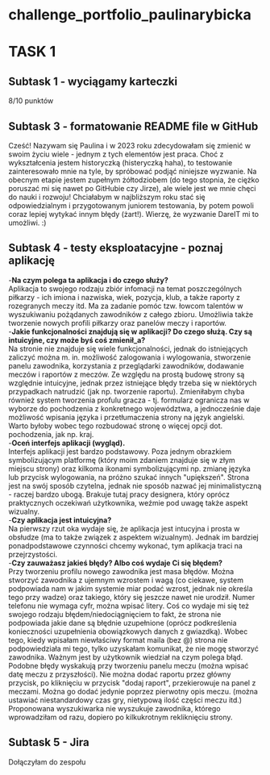 # challenge_portfolio_paulinarybicka

# TASK 1
## Subtask 1 - wyciągamy karteczki
8/10 punktów
## Subtask 3 - formatowanie README file w GitHub
Cześć! Nazywam się Paulina i w 2023 roku zdecydowałam się zmienić w swoim życiu wiele - jednym z tych elementów jest praca. Choć z wykształcenia jestem historyczką (histeryczką haha), to testowanie zainteresowało mnie na tyle, by spróbować podjąć niniejsze wyzwanie. Na obecnym etapie jestem zupełnym żółtodziobem (do tego stopnia, że ciężko poruszać mi się nawet po GitHubie czy Jirze), ale wiele jest we mnie chęci do nauki i rozwoju! Chciałabym w najbliższym roku stać się odpowiedzialnym i przygotowanym juniorem testowania, by potem powoli coraz lepiej wytykać innym błędy (żart!). Wierzę, że wyzwanie DareIT mi to umożliwi. :)
## Subtask 4 - testy eksploatacyjne - poznaj aplikację
-**Na czym polega ta aplikacja i do czego służy?**\
Aplikacja to swojego rodzaju zbiór infomacji na temat poszczególnych piłkarzy - ich imiona i nazwiska, wiek, pozycja, klub, a także raporty z rozegranych meczy itd. Ma za zadanie pomóc tzw. łowcom talentów w wyszukiwaniu pożądanych zawodników z całego zbioru. Umożliwia także tworzenie nowych profili piłkarzy oraz panelów meczy i raportów.\
-**Jakie funkcjonalności znajdują się w aplikacji? Do czego służą. Czy są intuicyjne, czy może byś coś zmienił_a?**\
Na stronie nie znajduje się wiele funkcjonalności, jednak do istniejących zaliczyć można m. in. możliwość zalogowania i wylogowania, stworzenie panelu zawodnika, korzystania z przeglądarki zawodników, dodawanie meczów i raportów z meczów. Ze względu na prostą budowę strony są względnie intuicyjne, jednak przez istniejące błędy trzeba się w niektórych przypadkach natrudzić (jak np. tworzenie raportu). Zmieniłabym chyba również system tworzenia profulu gracza - tj. formularz ogranicza nas w wyborze do pochodzenia z konkretnego województwa, a jednocześnie daje możliwość wpisania języka i przetłumaczenia strony na język angielski. Warto byłoby wobec tego rozbudować stronę o więcej opcji dot. pochodzenia, jak np. kraj.\
-**Oceń interfejs aplikacji (wygląd).**\
Interfejs aplikacji jest bardzo podstawowy. Poza jednym obrazkiem symbolizującym platformę (który moim zdaniem znajduje się w złym miejscu strony) oraz kilkoma ikonami symbolizującymi np. zmianę języka lub przycisk wylogowania, na próżno szukać innych "upiększeń". Strona jest na swój sposób czytelna, jednak nie sposób nazwać jej minimalistyczną - raczej bardzo ubogą. Brakuje tutaj pracy designera, który oprócz praktycznych oczekiwań użytkownika, weźmie pod uwagę także aspekt wizualny.\
-**Czy aplikacja jest intuicyjna?**\
Na pierwszy rzut oka wydaje się, że aplikacja jest intucyjna i prosta w obsłudze (ma to także związek z aspektem wizualnym). Jednak im bardziej ponadpodstawowe czynności chcemy wykonać, tym aplikacja traci na przejrzystości.\
-**Czy zauważasz jakieś błędy? Albo coś wydaje Ci się błędem?**\
Przy tworzeniu profilu nowego zawodnika jest masa błędów. Można stworzyć zawodnika z ujemnym wzrostem i wagą (co ciekawe, system podpowiada nam w jakim systemie miar podać wzrost, jednak nie określa tego przy wadze) oraz takiego, który się jeszcze nawet nie urodził. Numer telefonu nie wymaga cyfr, można wpisać litery. Coś co wydaje mi się też swojego rodzaju błędem/niedociągnięciem to fakt, że strona nie podpowiada jakie dane są błędnie uzupełnione (oprócz podkreślenia konieczności uzupełnienia obowiązkowych danych z gwiazdką). Wobec tego, kiedy wpisałam niewłaściwy format maila (bez @) strona nie podpowiedziała mi tego, tylko uzyskałam komunikat, że nie mogę stworzyć zawodnika. Ważnym jest by użytkownik wiedział na czym polega błąd. Podobne błędy wyskakują przy tworzeniu panelu meczu (można wpisać datę meczu z przyszłości). Nie można dodać raportu przez główny przycisk, po kliknięciu w przycisk "dodaj raport", przekierowuje na panel z meczami. Można go dodać jedynie poprzez pierwotny opis meczu. (można ustawiać niestandardowy czas gry, nietypową ilość części meczu itd.) Proponowana wyszukiwarka nie wyszukuje zawodnika, którego wprowadziłam od razu, dopiero po kilkukrotnym rekliknięciu strony.
## Subtask 5 - Jira
Dołączyłam do zespołu
